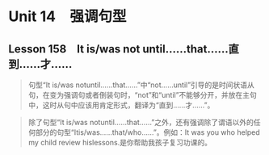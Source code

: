 ﻿ # Unit 14　强调句型
 ## Lesson 158　It is/was not until……that……直到……才……
 
> 句型“It is/was notuntil……that……”中“not……until”引导的是时间状语从句，在变为强调句或者倒装句时，“not”和“until”不能够分开，并放在主句中，这时从句中应该用肯定形式，翻译为“直到……才……”。

> 除了句型“It is/was notuntil……that……”之外，还有强调除了谓语以外的任何部分的句型“Itis/was……that/who……”。例如：It was you who helped my child review hislessons.是你帮助我孩子复习功课的。


 